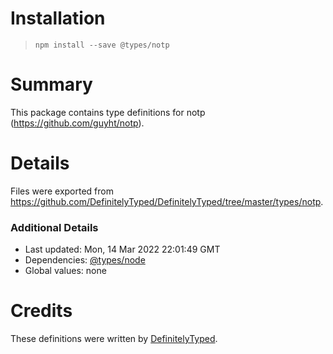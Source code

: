 # Installation
> `npm install --save @types/notp`

# Summary
This package contains type definitions for notp (https://github.com/guyht/notp).

# Details
Files were exported from https://github.com/DefinitelyTyped/DefinitelyTyped/tree/master/types/notp.

### Additional Details
 * Last updated: Mon, 14 Mar 2022 22:01:49 GMT
 * Dependencies: [@types/node](https://npmjs.com/package/@types/node)
 * Global values: none

# Credits
These definitions were written by [DefinitelyTyped](https://github.com/DefinitelyTyped).
